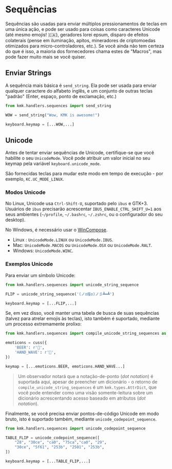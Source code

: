# Sequências

Sequências são usadas para enviar múltiplos pressionamentos de teclas em uma
única ação, e pode ser usado para coisas como caracteres Unicode (até mesmo
emojis! 🇨🇦), geradores lorei epsum, disparo de efeitos colaterais (pense em
iluminação, apitos, mineradores de criptomoedas otimizados para
micro-controladores, etc.). Se você ainda não tem certeza do que é isso, a
maioria dos fornecedores chama estes de "Macros", mas pode fazer muito mais se
você quiser.

## Enviar Strings

A sequência mais básica é `send_string`. Ela pode ser usada para enviar qualquer
caractere do alfabeto inglês, e um conjunto de outras teclas "padrão" (Enter,
espaço, ponto de exclamação, etc.)

```python
from kmk.handlers.sequences import send_string

WOW = send_string("Wow, KMK is awesome!")

keyboard.keymap = [...WOW,...]
```

## Unicode

Antes de tentar enviar sequências de Unicode, certifique-se que você habilite o
seu `UnicodeMode`. Você pode atribuir um valor inicial no seu keymap pela
variável `keyboard.unicode_mode`.

São fornecidas teclas para mudar este modo em tempo de execução - por exemplo,
`KC.UC_MODE_LINUX`.

### Modos Unicode

No Linux, Unicode usa `Ctrl-Shift-U`, suportado pelo `ibus` e GTK+3. Usuários de
`ibus` precisarão acrescentar `IBUS_ENABLE_CTRL_SHIFT_U=1` aos seus ambientes
(`~/profile`, `~/.bashrc`, `~/.zshrc`, ou o configurador do seu desktop).

No Windows, é necessário usar o
[WinCompose](https://github.com/samhocevar/wincompose).

- Linux : `UnicodeMode.LINUX` ou `UnicodeMode.IBUS`.
- Mac: `UnicodeMode.MACOS` ou `UnicodeMode.OSX` ou `UnicodeMode.RALT`.
- Windows: `UnicodeMode.WINC`.


### Exemplos Unicode

Para enviar um símbolo Unicode:

```python
from kmk.handlers.sequences import unicode_string_sequence

FLIP = unicode_string_sequence('(ノಠ痊ಠ)ノ彡┻━┻')

keyboard.keymap = [...FLIP,...]
```

Se, em vez disso, você manter uma tabela de busca de suas sequências (talvez
para atrelar emojis às teclas), isto também é suportado, mediante um processo
extremamente prolixo:

```python
from kmk.handlers.sequences import compile_unicode_string_sequences as cuss

emoticons = cuss({
    'BEER': r'🍺',
    'HAND_WAVE': r'👋',
})

keymap = [...emoticons.BEER, emoticons.HAND_WAVE...]
```

> Um observador notará que a notação-de-ponto (*dot notation*) é suportada aqui,
> apesar de preencher um dicionário - o retorno de
> `compile_unicode_string_sequences` é um `kmk.types.AttrDict`, que você pode
> entender como uma visão somente-leitura sobre um dicionário acrescentando
> acesso baseado em atributos (*dot notation*).

Finalmente, se você precisa enviar pontos-de-código Unicode em modo bruto, isto
é suportado também, mediante `unicode_codepoint_sequence`.

```python
from kmk.handlers.sequences import unicode_codepoint_sequence

TABLE_FLIP = unicode_codepoint_sequence([
    "28", "30ce", "ca0", "75ca","ca0", "29",
    "30ce", "5f61", "253b", "2501", "253b",
])

keyboard.keymap = [...TABLE_FLIP,...]
```
